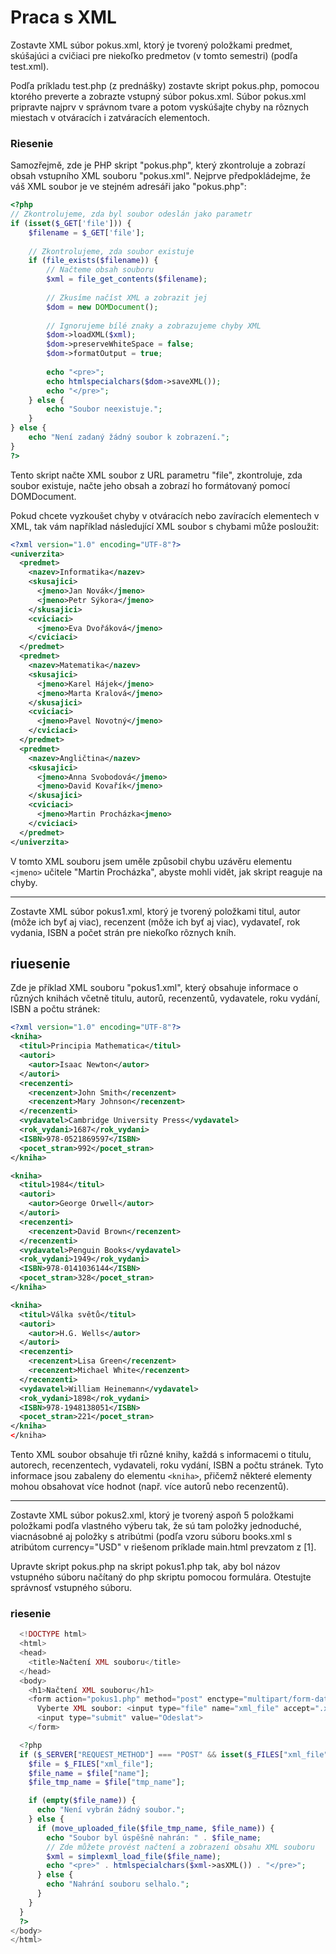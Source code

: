 # Praca s XML

Zostavte XML súbor pokus.xml, ktorý je tvorený položkami predmet, skúšajúci a cvičiaci pre niekoľko predmetov (v tomto semestri) (podľa test.xml). 

Podľa príkladu test.php (z prednášky) zostavte skript pokus.php, pomocou ktorého preverte a zobrazte vstupný súbor pokus.xml. Súbor pokus.xml pripravte najprv v správnom tvare a potom vyskúšajte chyby na rôznych miestach v otváracích i zatváracích elementoch. 

### Riesenie

Samozřejmě, zde je PHP skript "pokus.php", který zkontroluje a zobrazí obsah vstupního XML souboru "pokus.xml". Nejprve předpokládejme, že váš XML soubor je ve stejném adresáři jako "pokus.php":

```php
<?php
// Zkontrolujeme, zda byl soubor odeslán jako parametr
if (isset($_GET['file'])) {
    $filename = $_GET['file'];
    
    // Zkontrolujeme, zda soubor existuje
    if (file_exists($filename)) {
        // Načteme obsah souboru
        $xml = file_get_contents($filename);
        
        // Zkusíme načíst XML a zobrazit jej
        $dom = new DOMDocument();
        
        // Ignorujeme bílé znaky a zobrazujeme chyby XML
        $dom->loadXML($xml);
        $dom->preserveWhiteSpace = false;
        $dom->formatOutput = true;
        
        echo "<pre>";
        echo htmlspecialchars($dom->saveXML());
        echo "</pre>";
    } else {
        echo "Soubor neexistuje.";
    }
} else {
    echo "Není zadaný žádný soubor k zobrazení.";
}
?>
```

Tento skript načte XML soubor z URL parametru "file", zkontroluje, zda soubor existuje, načte jeho obsah a zobrazí ho formátovaný pomocí DOMDocument.

Pokud chcete vyzkoušet chyby v otváracích nebo zavíracích elementech v XML, tak vám například následující XML soubor s chybami může posloužit:

```xml
<?xml version="1.0" encoding="UTF-8"?>
<univerzita>
  <predmet>
    <nazev>Informatika</nazev>
    <skusajici>
      <jmeno>Jan Novák</jmeno>
      <jmeno>Petr Sýkora</jmeno>
    </skusajici>
    <cviciaci>
      <jmeno>Eva Dvořáková</jmeno>
    </cviciaci>
  </predmet>
  <predmet>
    <nazev>Matematika</nazev>
    <skusajici>
      <jmeno>Karel Hájek</jmeno>
      <jmeno>Marta Kralová</jmeno>
    </skusajici>
    <cviciaci>
      <jmeno>Pavel Novotný</jmeno>
    </cviciaci>
  </predmet>
  <predmet>
    <nazev>Angličtina</nazev>
    <skusajici>
      <jmeno>Anna Svobodová</jmeno>
      <jmeno>David Kovařík</jmeno>
    </skusajici>
    <cviciaci>
      <jmeno>Martin Procházka<jmeno>
    </cviciaci>
  </predmet>
</univerzita>
```

V tomto XML souboru jsem uměle způsobil chybu uzávěru elementu `<jmeno>` učitele "Martin Procházka", abyste mohli vidět, jak skript reaguje na chyby.

---
Zostavte XML súbor pokus1.xml, ktorý je tvorený položkami titul, autor (môže ich byť aj viac), recenzent (môže ich byť aj viac), vydavateľ, rok vydania, ISBN a počet strán pre niekoľko rôznych kníh. 

## riuesenie

Zde je příklad XML souboru "pokus1.xml", který obsahuje informace o různých knihách včetně titulu, autorů, recenzentů, vydavatele, roku vydání, ISBN a počtu stránek:

```xml
<?xml version="1.0" encoding="UTF-8"?>
<kniha>
  <titul>Principia Mathematica</titul>
  <autori>
    <autor>Isaac Newton</autor>
  </autori>
  <recenzenti>
    <recenzent>John Smith</recenzent>
    <recenzent>Mary Johnson</recenzent>
  </recenzenti>
  <vydavatel>Cambridge University Press</vydavatel>
  <rok_vydani>1687</rok_vydani>
  <ISBN>978-0521869597</ISBN>
  <pocet_stran>992</pocet_stran>
</kniha>

<kniha>
  <titul>1984</titul>
  <autori>
    <autor>George Orwell</autor>
  </autori>
  <recenzenti>
    <recenzent>David Brown</recenzent>
  </recenzenti>
  <vydavatel>Penguin Books</vydavatel>
  <rok_vydani>1949</rok_vydani>
  <ISBN>978-0141036144</ISBN>
  <pocet_stran>328</pocet_stran>
</kniha>

<kniha>
  <titul>Válka světů</titul>
  <autori>
    <autor>H.G. Wells</autor>
  </autori>
  <recenzenti>
    <recenzent>Lisa Green</recenzent>
    <recenzent>Michael White</recenzent>
  </recenzenti>
  <vydavatel>William Heinemann</vydavatel>
  <rok_vydani>1898</rok_vydani>
  <ISBN>978-1948138051</ISBN>
  <pocet_stran>221</pocet_stran>
</kniha>
</kniha>
```

Tento XML soubor obsahuje tři různé knihy, každá s informacemi o titulu, autorech, recenzentech, vydavateli, roku vydání, ISBN a počtu stránek. Tyto informace jsou zabaleny do elementu `<kniha>`, přičemž některé elementy mohou obsahovat více hodnot (např. více autorů nebo recenzentů).

---

Zostavte XML súbor pokus2.xml, ktorý je tvorený aspoň 5 položkami položkami podľa vlastného výberu tak, že sú tam položky jednoduché, viacnásobné aj položky s atribútmi (podľa vzoru súboru books.xml s atribútom currency="USD" v riešenom príklade main.html prevzatom z [1]. 

Upravte skript pokus.php na skript pokus1.php tak, aby bol názov vstupného súboru načítaný do php skriptu pomocou formulára. Otestujte správnosť vstupného súboru. 

### riesenie 

```php
  <!DOCTYPE html>
  <html>
  <head>
    <title>Načtení XML souboru</title>
  </head>
  <body>
    <h1>Načtení XML souboru</h1>
    <form action="pokus1.php" method="post" enctype="multipart/form-data">
      Vyberte XML soubor: <input type="file" name="xml_file" accept=".xml"><br>
      <input type="submit" value="Odeslat">
    </form>

  <?php
  if ($_SERVER["REQUEST_METHOD"] === "POST" && isset($_FILES["xml_file"])) {
    $file = $_FILES["xml_file"];
    $file_name = $file["name"];
    $file_tmp_name = $file["tmp_name"];

    if (empty($file_name)) {
      echo "Není vybrán žádný soubor.";
    } else {
      if (move_uploaded_file($file_tmp_name, $file_name)) {
        echo "Soubor byl úspěšně nahrán: " . $file_name;
        // Zde můžete provést načtení a zobrazení obsahu XML souboru
        $xml = simplexml_load_file($file_name);
        echo "<pre>" . htmlspecialchars($xml->asXML()) . "</pre>";
      } else {
        echo "Nahrání souboru selhalo.";
      }
    }
  }
  ?>
</body>
</html>
```
